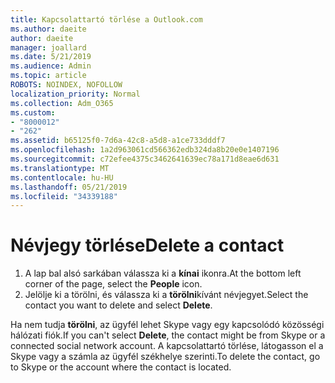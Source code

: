 ```yaml
---
title: Kapcsolattartó törlése a Outlook.com
ms.author: daeite
author: daeite
manager: joallard
ms.date: 5/21/2019
ms.audience: Admin
ms.topic: article
ROBOTS: NOINDEX, NOFOLLOW
localization_priority: Normal
ms.collection: Adm_O365
ms.custom:
- "8000012"
- "262"
ms.assetid: b65125f0-7d6a-42c8-a5d8-a1ce733dddf7
ms.openlocfilehash: 1a2d963061cd566362edb324da8b20e0e1407196
ms.sourcegitcommit: c72efee4375c3462641639ec78a171d8eae6d631
ms.translationtype: MT
ms.contentlocale: hu-HU
ms.lasthandoff: 05/21/2019
ms.locfileid: "34339188"
---
```

# <a name="delete-a-contact"></a><span data-ttu-id="46f6a-102">Névjegy törlése</span><span class="sxs-lookup"><span data-stu-id="46f6a-102">Delete a contact</span></span>

1. <span data-ttu-id="46f6a-103">A lap bal alsó sarkában válassza ki a **kínai** ikonra.</span><span class="sxs-lookup"><span data-stu-id="46f6a-103">At the bottom left corner of the page, select the **People** icon.</span></span>
2. <span data-ttu-id="46f6a-104">Jelölje ki a törölni, és válassza ki a **törölni**kívánt névjegyet.</span><span class="sxs-lookup"><span data-stu-id="46f6a-104">Select the contact you want to delete and select **Delete**.</span></span>

<span data-ttu-id="46f6a-105">Ha nem tudja **törölni**, az ügyfél lehet Skype vagy egy kapcsolódó közösségi hálózati fiók.</span><span class="sxs-lookup"><span data-stu-id="46f6a-105">If you can't select **Delete**, the contact might be from Skype or a connected social network account.</span></span> <span data-ttu-id="46f6a-106">A kapcsolattartó törlése, látogasson el a Skype vagy a számla az ügyfél székhelye szerinti.</span><span class="sxs-lookup"><span data-stu-id="46f6a-106">To delete the contact, go to Skype or the account where the contact is located.</span></span>